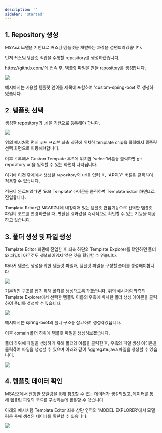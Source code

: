 ```yaml
---
description: ''
sidebar: 'started'
---
```


## 1. Repository 생성

MSAEZ 모델을 기반으로 커스텀 템플릿을 개발하는 과정을 설명드리겠습니다.

먼저 커스텀 템플릿 작업을 수행할 repository를 생성하겠습니다.

https://github.com/ 에 접속 후, 템플릿 파일을 만들 repository를 생성합니다.

![](https://github.com/msa-ez/platform/assets/123912988/b6f49e7b-4674-47a5-8ed9-69caf94fac64)

예시에서는 사용할 템플릿 언어를 제목에 포함하여 'custom-spring-boot'로 생성하였습니다.

## 2. 템플릿 선택

생성한 repository의 url을 기반으로 등록해야 합니다.

![](https://github.com/msa-ez/platform/assets/123912988/0d2651bd-2082-413b-8536-2f8f08b9aeb1)

위의 예시처럼 먼저 코드 프리뷰 좌측 상단에 위치한 template chip을 클릭해서 템플릿 선택 화면으로 이동해야합니다.

이후 목록에서 Custom Template 우측에 위치한 'select'버튼을 클릭하면 git repository url을 입력할 수 있는 화면이 나타납니다.

여기에 이전 단계에서 생성한 repository의 url을 입력 후, 'APPLY' 버튼을 클릭하여 적용할 수 있습니다.

적용이 완료되었다면 'Edit Template' 아이콘을 클릭하여 Template Editor 화면으로 진입합니다.

Template Editor란 MSAEZ내에 내장되어 있는 템플릿 편집기능으로 선택한 템플릿 파일의 코드를 변경하였을 때, 변환된 결과값을 즉각적으로 확인할 수 있는 기능을 제공하고 있습니다.

## 3. 폴더 생성 및 파일 생성

Template Editor 화면에 진입한 후 좌측 하단의 Template Explorer를 확인하면 폴더와 파일이 아무것도 생성되어있지 않은 것을 확인할 수 있습니다.

따라서 템플릿 생성을 위한 템플릿 파일과, 템플릿 파일을 구성할 폴더를 생성해야합니다.

![](https://github.com/msa-ez/platform/assets/123912988/1f82fd51-e869-4437-9059-b9615111da36)

기본적인 구조를 잡기 위해 폴더를 생성하도록 하겠습니다. 위의 예시처럼 좌측의 Template Explorer에서 선택한 템플릿 이름의 우측에 위치한 폴더 생성 아이콘을 클릭하여 폴더를 생성할 수 있습니다.

![](https://github.com/msa-ez/platform/assets/123912988/13e15099-475b-4fd7-8a26-cce064ee3b31)

예시에서는 spring-boot의 폴더 구조를 참고하여 생성하였습니다.

이후 domain 폴더 하위에 템플릿 파일을 생성해보겠습니다. 

폴더 하위에 파일을 생성하기 위해 폴더의 이름을 클릭한 후, 우측의 파일 생성 아이콘을 클릭하여 파일을 생성할 수 있으며 아래와 같이 Aggregate.java 파일을 생성할 수 있습니다.

![](https://github.com/msa-ez/platform/assets/123912988/0d277770-5dcd-44c0-b2eb-334077e25a67)

## 4. 템플릿 데이터 확인

MSAEZ에서 진행한 모델링을 통해 참조할 수 있는 데이터가 생성되었고, 데이터를 통해 템플릿 파일의 코드를 구성하는데 활용할 수 있습니다.

아래의 예시처럼 Template Editor 좌측 상단 영역의 'MODEL EXPLORER'에서 모델링을 통해 생성된 데이터를 확인할 수 있습니다.

![](https://github.com/msa-ez/platform/assets/123912988/1181c8a3-636f-4777-9552-ce7d9670ea30)